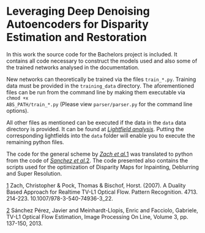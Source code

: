 # Leveraging Deep Denoising Autoencoders for Disparity Estimation and Restoration

In this work the source code for the Bachelors project is included. It contains all code necessary to construct the models used and also some of the trained networks analysed in the documentation. 

New networks can theoretically be trained via the files <code>train_\*.py</code>. Training data must be provided in the <code>training_data</code> directory. The aforementioned files can be run from the command line by making them executable via <code>chmod +x ABS_PATH/train_\*.py</code> (Please view <code>parser/parser.py</code> for the command line options).

All other files as mentioned can be executed if the data in the <code>data</code> data directory is provided. It can be found at <cite>[Lightfield analysis][3]</cite>. Putting the corresponding lightfields into the <code>data</code> folder will enable you to execute the remaining python files.

The code for the general scheme by <cite>[Zach et al.][1]</cite>[1] was translated to python from the code of <cite>[Sanchez et al.][2]</cite>[2]. The code presented also contains the scripts used for the optimization of Disparity Maps for Inpainting, Deblurring and Super Resolution.


[1] Zach, Christopher & Pock, Thomas & Bischof, Horst. (2007). A Duality Based Approach for Realtime TV-L1 Optical Flow. Pattern Recognition. 4713. 214-223. 10.1007/978-3-540-74936-3_22. 

[2] Sánchez Pérez, Javier and Meinhardt-Llopis, Enric and Facciolo, Gabriele, TV-L1 Optical Flow Estimation, Image Processing On Line, Volume 3, pp. 137-150, 2013.

[1]: https://www.researchgate.net/publication/248964741_A_Duality_Based_Approach_for_Realtime_TV-L1_Optical_Flow
[2]: http://www.ipol.im/pub/art/2013/26/
[3]: https://lightfield-analysis.uni-konstanz.de 
[4]: https://cloud.uni-konstanz.de/index.php/s/HMQWdcGkK6XZjWG